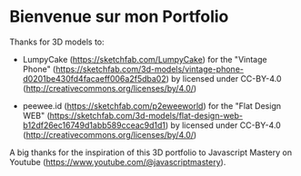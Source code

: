 # Bienvenue sur mon Portfolio

Thanks for 3D models to:

- LumpyCake (https://sketchfab.com/LumpyCake) for the "Vintage Phone" (https://sketchfab.com/3d-models/vintage-phone-d0201be430fd4facaeff006a2f5dba02) by licensed under CC-BY-4.0 (http://creativecommons.org/licenses/by/4.0/)

- peewee.id (https://sketchfab.com/p2eweeworld) for the "Flat Design WEB" (https://sketchfab.com/3d-models/flat-design-web-b12df26ec16749d1abb589cceac9d1d1) by licensed under CC-BY-4.0 (http://creativecommons.org/licenses/by/4.0/)

A big thanks for the inspiration of this 3D portfolio to Javascript Mastery on Youtube (https://www.youtube.com/@javascriptmastery).